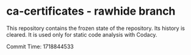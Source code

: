 # ca-certificates - rawhide branch

This repository contains the frozen state of the repository.
Its history is cleared. It is used only for static code
analysis with Codacy.

Commit Time: 1718844533